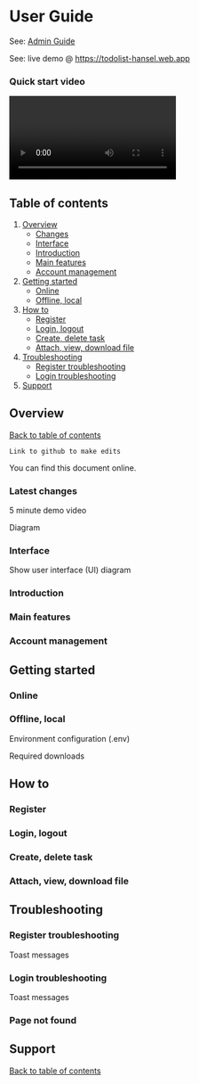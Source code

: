 # User Guide

See: [Admin Guide](https://github.com/handshou/todolist/blob/main/README%20ADMIN.md)

See: live demo @ https://todolist-hansel.web.app

### Quick start video

<!-- <figure class="video_container">
  <video controls="true" allowfullscreen="true" poster="public/userdemo.png">
    <source src="public/userdemo.mp4" type="video/mp4">
  </video>
</figure> -->

<video src="public/smallpreview.mp4"></video>

## Table of contents

1. [Overview](#overview)
    - [Changes](#latest-changes)
    - [Interface](#interface)
    - [Introduction](#introduction)
    - [Main features](#main-features)
    - [Account management](#account-management)
1. [Getting started](#getting-started)
   - [Online](#online)
   - [Offline, local](#offline-local)
1. [How to](#how-to)
   - [Register](#register)
   - [Login, logout](#login-logout)
   - [Create, delete task](#create-delete-task)
   - [Attach, view, download file](#attach-view-download-file)
1. [Troubleshooting](#troubleshooting)
   - [Register troubleshooting](#register-troubleshooting)
   - [Login troubleshooting](#login-troubleshooting)
1. [Support](#support)

## Overview

[Back to table of contents](#table-of-contents)

`Link to github to make edits`

You can find this document online.

### Latest changes

5 minute demo video

Diagram

### Interface

Show user interface (UI) diagram

### Introduction

### Main features

### Account management

## Getting started

### Online

### Offline, local

Environment configuration (.env)

Required downloads

## How to

### Register

### Login, logout

### Create, delete task

### Attach, view, download file

## Troubleshooting

### Register troubleshooting

Toast messages

### Login troubleshooting

Toast messages

### Page not found

## Support

[Back to table of contents](#table-of-contents)
